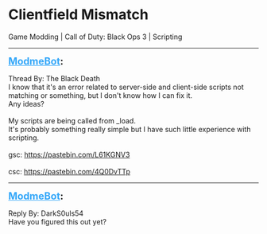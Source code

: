 # Clientfield Mismatch
Game Modding | Call of Duty: Black Ops 3 | Scripting

---
<strong style="font-size: 1.4em;"><span style="text-decoration: underline;text-decoration-color: #34a7f9;"><span style="color:#34a7f9;">ModmeBot</span></span>:</strong>

<p>Thread By: The Black Death<br />I know that it&#39;s an error related to server-side and client-side scripts not matching or something, but I don&#39;t know how I can fix it.<br />Any ideas?<br /> <br />My scripts are being called from _load.<br />It&#39;s probably something really simple but I have such little experience with scripting.<br /> <br />gsc: <a href="https://pastebin.com/L61KGNV3">https://pastebin.com/L61KGNV3</a><br /> <br />csc: <a href="https://pastebin.com/4Q0DvTTp">https://pastebin.com/4Q0DvTTp</a></p>

---
<strong style="font-size: 1.4em;"><span style="text-decoration: underline;text-decoration-color: #34a7f9;"><span style="color:#34a7f9;">ModmeBot</span></span>:</strong>

<p>Reply By: DarkS0uls54<br />Have you figured this out yet?</p>
